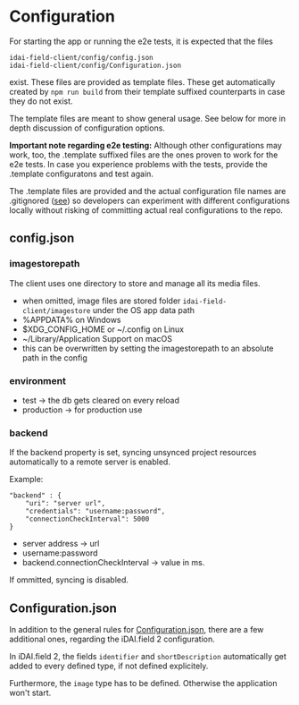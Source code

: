 # Configuration

For starting the app or running the e2e tests, it is expected that the files

```
idai-field-client/config/config.json
idai-field-client/config/Configuration.json
```

exist. These files are provided as template files. These get automatically created
by `npm run build` from their template suffixed counterparts in case they do not exist.

The template files are meant to show general usage. See below for more in depth discussion of configuration options.

**Important note regarding e2e testing:** Although other configurations may work, too, the .template suffixed
files are the ones proven to work for the e2e tests. 
In case you experience problems with the tests, provide the .template configuratons and test again.

The .template files are provided and the actual configuration file names are .gitignored ([see](.gitignore)) so developers can experiment with different configurations locally
without risking of committing actual real configurations to the repo.

## config.json

### imagestorepath

The client uses one directory to store and manage all its media files.

* when omitted, image files are stored folder `idai-field-client/imagestore` under the OS app data path
 * %APPDATA% on Windows
 * $XDG_CONFIG_HOME or ~/.config on Linux
 * ~/Library/Application Support on macOS
* this can be overwritten by setting the imagestorepath to an absolute path in the config

### environment

* test -> the db gets cleared on every reload
* production -> for production use

### backend

If the backend property is set, syncing unsynced 
project resources automatically to a remote server is enabled.

Example:

```
"backend" : {
    "uri": "server url",
    "credentials": "username:password",
    "connectionCheckInterval": 5000
}
```

* server address -> url
* username:password
* backend.connectionCheckInterval -> value in ms. 

If ommitted, syncing is disabled.

## Configuration.json

In addition to the general rules for 
[Configuration.json](https://github.com/dainst/idai-components-2/blob/master/docs/configuration.md),
there are a few additional ones, regarding the iDAI.field 2 configuration.

In iDAI.field 2, the fields `identifier` and `shortDescription`
automatically get added to every defined type, if not defined
explicitely.

Furthermore, the `image` type has to be defined. Otherwise the
application won't start.


